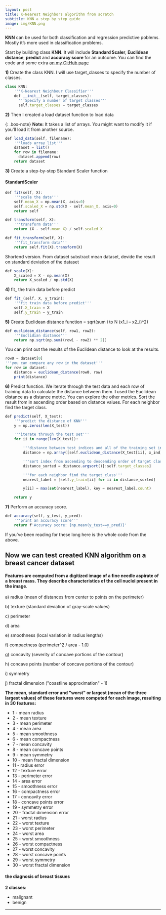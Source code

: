 ```yaml
---
layout: post
title: K-Nearest Neighbors algorithm from scratch
subtitle: KNN a step by step guide  
image: img/KNN.png
---
```

**KNN** can be used for both classification and regression predictive poblems. Mostly it’s more used in classification problems.

Start by building class **KNN**. It will include **Standard Scaler**, **Euclidean distance**, **predict** and **accuracy score** for an outcome. You can find the code and some extra [on my GitHub page](https://github.com/Edudeiko/CS-Data-Science-Build-Week-1)

**1)** Create the class KNN. I will use target_classes to specify the number of classes.

```javascript
class KNN:
    '''K-Nearest Neighbour Classifier'''
    def __init__(self, target_classes):
      '''Specify a number of target classes'''
      self.target_classes = target_classes
```
**2)** Then I created a load dataset function to load data

{: .box-note}
**Note:** It takes a list of arrays. You might want to modify it if you'll load it from another source.

```javascript
def load_data(self, filename):
    '''loads array list'''
    dataset = list()
    for row in filename:
      dataset.append(row)
    return dataset
```

**3)** Create a step-by-step Standard Scaler function

#### StandardScaler

```javascript
def fit(self, X):
    '''scale the data'''
    self.mean_X = np.mean(X, axis=0)
    self.scaled_X = np.std(X - self.mean_X, axis=0)
    return self

def transform(self, X):
    '''transform data'''
    return (X - self.mean_X) / self.scaled_X

def fit_transform(self, X):
    '''fit_transform data'''
    return self.fit(X).transform(X)
```

Shortend version. From dataset substract mean dataset, devide the result on standard deviation of the dataset

```javascript
def scale(X):
    X_scaled = X - np.mean(X)
    return X_scaled / np.std(X)
```

**4)** fit_ the train data before predict

```javascript
def fit_(self, X, y_train):
    '''fit train data before predict'''
    self.X_train = X
    self.y_train = y_train
```

**5)** Create Euclidean distance function = sqrt(sum i to N (x1_i – x2_i)^2)

```javascript
def euclidean_distance(self, row1, row2):
    '''Euclidian distance'''
    return np.sqrt(np.sum((row1 - row2) ** 2))
```

You can print out the results of the Euclidean distance to look at the results.

```javascript
row0 = dataset[0]
'''you can compare any row in the dataset'''
for row in dataset:
    distance = euclidean_distance(row0, row)
    print(distance)
```

**6)** Predict function. We iterate through the test data and each row of training data to calculate the distance between them. I used the Euclidean distance as a distance metric. You can explore the other metrics. Sort the result from in ascending order based on distance values. For each neighbor find the target class. 

```javascript
def predict(self, X_test):
    '''predict the distance of KNN'''
    y = np.zeros(len(X_test))

    '''iterate through the test set'''
    for ii in range(len(X_test)):

        '''distance between test indices and all of the training set indices'''
        distance = np.array([self.euclidean_distance(X_test[ii], x_ind) for x_ind in self.X_train])

        '''sort index from ascending to descending order of target classes'''
        distance_sorted = distance.argsort()[:self.target_classes]

        '''for each neighbor find the target_class'''
        nearest_label = [self.y_train[ii] for ii in distance_sorted]

        y[ii] = max(set(nearest_label), key = nearest_label.count)

    return y
```

**7)** Perform an accuracy score.

```javascript
def accuracy(self, y_test, y_pred):
    '''print an accuracy score'''
    return f'Accuracy score: {np.mean(y_test==y_pred)}'
```

If you’ve been reading for these long here is the whole code from the above.

<script
src="https://gist.github.com/Edudeiko/abbbcf0e70b8b638191f7acb197924b7.js">
</script>

## Now we can test created KNN algorithm on a breast cancer dataset

#### Features are computed from a digitized image of a fine needle aspirate of a breast mass. They describe characteristics of the cell nuclei present in the image.

a) radius (mean of distances from center to points on the perimeter)

b) texture (standard deviation of gray-scale values) 

c) perimeter 

d) area 

e) smoothness (local variation in radius lengths) 

f) compactness (perimeter^2 / area - 1.0) 

g) concavity (severity of concave portions of the contour)

h) concave points (number of concave portions of the contour) 

i) symmetry 

j) fractal dimension ("coastline approximation" - 1)

**The mean, standard error and "worst" or largest (mean of the three largest values) of these features were computed for each image, resulting in 30 features:**

- 1 - mean radius
- 2 - mean texture
- 3 - mean perimeter
- 4 - mean area
- 5 - mean smoothness
- 6 - mean compactness
- 7 - mean concavity
- 8 - mean concave points
- 9 - mean symmetry
- 10 - mean fractal dimension
- 11 - radius error
- 12 - texture error
- 13 - perimeter error
- 14 - area error
- 15 - smoothness error
- 16 - compactness error
- 17 - concavity error
- 18 - concave points error
- 19 - symmetry error
- 20 - fractal dimension error
- 21 - worst radius
- 22 - worst texture
- 23 - worst perimeter
- 24 - worst area
- 25 - worst smoothness
- 26 - worst compactness
- 27 - worst concavity
- 28 - worst concave points
- 29 - worst symmetry
- 30 - worst fractal dimension 

#### the diagnosis of breast tissues
**2 classes:**
- malignant
- benign


<script 
src="https://gist.github.com/Edudeiko/0da50c3878fc510661d08124755e11dd.js">
</script>

---
